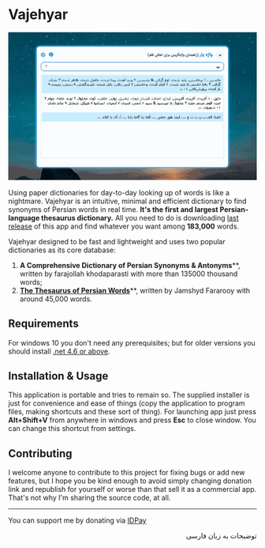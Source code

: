 # Vajehyar



![](Usage.gif)



Using paper dictionaries for day-to-day looking up of words is like a nightmare. Vajehyar is an intuitive, minimal and efficient dictionary to find synonyms of Persian words in real time. **It's the first and largest Persian-language thesaurus dictionary.** All you need to do is downloading [last release](https://github.com/kokabi1365/Vajehyar/releases) of this app and find whatever you want among **183,000** words.

Vajehyar designed to be fast and lightweight and uses two popular dictionaries as its core database:

1. **A Comprehensive Dictionary of Persian Synonyms & Antonyms****, written by farajollah khodaparasti with more than 135000 thousand words;
2. [**The Thesaurus of Persian Words**](https://fa.wikipedia.org/wiki/%D9%81%D8%B1%D9%87%D9%86%DA%AF_%D8%B7%DB%8C%D9%81%DB%8C)**, written by Jamshyd Fararooy with around 45,000 words.


## Requirements

For windows 10 you don't need any prerequisites; but for older versions you should install [.net 4.6 or above](https://soft98.ir/software/209-Microsoft-NET-Framework.html).


## Installation & Usage

This application is portable and tries to remain so. The supplied installer is just for convenience and ease of things (copy the application to program files, making shortcuts and these sort of thing). For launching app just press **Alt+Shift+V** from anywhere in windows and press **Esc** to close window. You can change this shortcut from settings.


## Contributing

I welcome anyone to contribute to this project for fixing bugs or add new features, but I hope you be kind enough to avoid simply changing donation link and republish for yourself or worse than that sell it as a commercial app. That's not why I'm sharing the source code, at all.

---
You can support me by donating via [IDPay](https://idpay.ir/kokabi)

<div dir="rtl">
توضیحات به زبان فارسی
</div>



